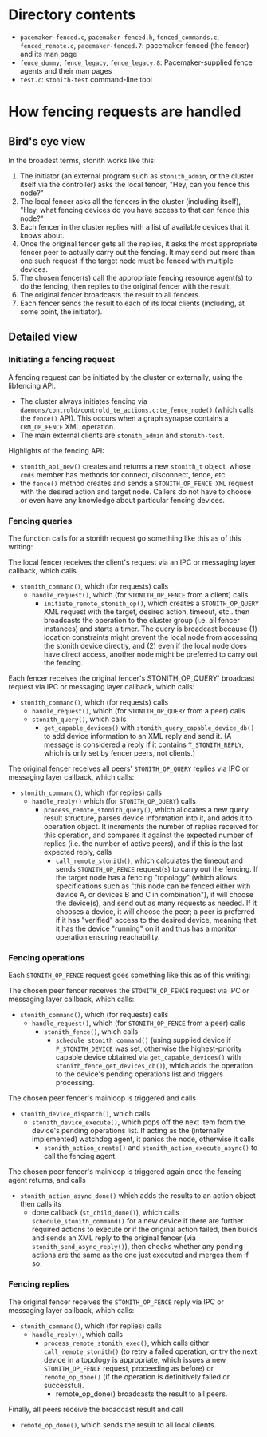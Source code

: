 # Directory contents

* `pacemaker-fenced.c`, `pacemaker-fenced.h`, `fenced_commands.c`,
  `fenced_remote.c`, `pacemaker-fenced.7`: pacemaker-fenced (the fencer) and
   its man page
* `fence_dummy`, `fence_legacy`, `fence_legacy.8`:
  Pacemaker-supplied fence agents and their man pages
* `test.c`: `stonith-test` command-line tool

# How fencing requests are handled

## Bird's eye view

In the broadest terms, stonith works like this:

1. The initiator (an external program such as `stonith_admin`, or the cluster
   itself via the controller) asks the local fencer, "Hey, can you fence this
   node?"
1. The local fencer asks all the fencers in the cluster (including
   itself), "Hey, what fencing devices do you have access to that can fence
   this node?"
1. Each fencer in the cluster replies with a list of available devices that
   it knows about.
1. Once the original fencer gets all the replies, it asks the most
   appropriate fencer peer to actually carry out the fencing. It may send
   out more than one such request if the target node must be fenced with
   multiple devices.
1. The chosen fencer(s) call the appropriate fencing resource agent(s) to
   do the fencing, then replies to the original fencer with the result.
1. The original fencer broadcasts the result to all fencers.
1. Each fencer sends the result to each of its local clients (including, at
   some point, the initiator).

## Detailed view

### Initiating a fencing request

A fencing request can be initiated by the cluster or externally, using the
libfencing API.

* The cluster always initiates fencing via
  `daemons/controld/controld_te_actions.c:te_fence_node()` (which calls the
  `fence()` API). This occurs when a graph synapse contains a `CRM_OP_FENCE`
  XML operation.
* The main external clients are `stonith_admin` and `stonith-test`.

Highlights of the fencing API:
* `stonith_api_new()` creates and returns a new `stonith_t` object, whose
  `cmds` member has methods for connect, disconnect, fence, etc.
* the `fence()` method creates and sends a `STONITH_OP_FENCE XML` request with
  the desired action and target node. Callers do not have to choose or even
  have any knowledge about particular fencing devices.

### Fencing queries

The function calls for a stonith request go something like this as of this writing:

The local fencer receives the client's request via an IPC or messaging
layer callback, which calls
* `stonith_command()`, which (for requests) calls
  * `handle_request()`, which (for `STONITH_OP_FENCE` from a client) calls
    * `initiate_remote_stonith_op()`, which creates a `STONITH_OP_QUERY` XML
      request with the target, desired action, timeout, etc.. then broadcasts
      the operation to the cluster group (i.e. all fencer instances) and
      starts a timer. The query is broadcast because (1) location constraints
      might prevent the local node from accessing the stonith device directly,
      and (2) even if the local node does have direct access, another node
      might be preferred to carry out the fencing.

Each fencer receives the original fencer's STONITH_OP_QUERY` broadcast
request via IPC or messaging layer callback, which calls:
* `stonith_command()`, which (for requests) calls
  *  `handle_request()`, which (for `STONITH_OP_QUERY` from a peer) calls
    * `stonith_query()`, which calls
      * `get_capable_devices()` with `stonith_query_capable_device_db()` to add
        device information to an XML reply and send it. (A message is
	considered a reply if it contains `T_STONITH_REPLY`, which is only set
        by fencer peers, not clients.)

The original fencer receives all peers' `STONITH_OP_QUERY` replies via IPC
or messaging layer callback, which calls:
* `stonith_command()`, which (for replies) calls
  * `handle_reply()` which (for `STONITH_OP_QUERY`) calls
    * `process_remote_stonith_query()`, which allocates a new query result
      structure, parses device information into it, and adds it to operation
      object. It increments the number of replies received for this operation,
      and compares it against the expected number of replies (i.e. the number
      of active peers), and if this is the last expected reply, calls
      * `call_remote_stonith()`, which calculates the timeout and sends
        `STONITH_OP_FENCE` request(s) to carry out the fencing. If the target
	node has a fencing "topology" (which allows specifications such as
	"this node can be fenced either with device A, or devices B and C in
	combination"), it will choose the device(s), and send out as many
	requests as needed. If it chooses a device, it will choose the peer; a
	peer is preferred if it has "verified" access to the desired device,
	meaning that it has the device "running" on it and thus has a monitor
        operation ensuring reachability.

### Fencing operations

Each `STONITH_OP_FENCE` request goes something like this as of this writing:

The chosen peer fencer receives the `STONITH_OP_FENCE` request via IPC or
messaging layer callback, which calls:
* `stonith_command()`, which (for requests) calls
  * `handle_request()`, which (for `STONITH_OP_FENCE` from a peer) calls
    * `stonith_fence()`, which calls
      * `schedule_stonith_command()` (using supplied device if
        `F_STONITH_DEVICE` was set, otherwise the highest-priority capable
	device obtained via `get_capable_devices()` with
	`stonith_fence_get_devices_cb()`), which adds the operation to the
        device's pending operations list and triggers processing.

The chosen peer fencer's mainloop is triggered and calls
* `stonith_device_dispatch()`, which calls
  * `stonith_device_execute()`, which pops off the next item from the device's
    pending operations list. If acting as the (internally implemented) watchdog
    agent, it panics the node, otherwise it calls
    * `stonith_action_create()` and `stonith_action_execute_async()` to call the fencing agent.

The chosen peer fencer's mainloop is triggered again once the fencing agent returns, and calls
* `stonith_action_async_done()` which adds the results to an action object then calls its
  * done callback (`st_child_done()`), which calls `schedule_stonith_command()`
    for a new device if there are further required actions to execute or if the
    original action failed, then builds and sends an XML reply to the original
    fencer (via `stonith_send_async_reply()`), then checks whether any
    pending actions are the same as the one just executed and merges them if so.

### Fencing replies

The original fencer receives the `STONITH_OP_FENCE` reply via IPC or
messaging layer callback, which calls:
* `stonith_command()`, which (for replies) calls
  * `handle_reply()`, which calls
    * `process_remote_stonith_exec()`, which calls either
      `call_remote_stonith()` (to retry a failed operation, or try the next
       device in a topology is appropriate, which issues a new
      `STONITH_OP_FENCE` request, proceeding as before) or `remote_op_done()`
      (if the operation is definitively failed or successful).
      * remote_op_done() broadcasts the result to all peers.

Finally, all peers receive the broadcast result and call
* `remote_op_done()`, which sends the result to all local clients.
